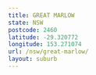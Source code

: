 ```yaml
---
title: GREAT MARLOW
state: NSW
postcode: 2460
latitude: -29.320772
longitude: 153.271074
url: /nsw/great-marlow/
layout: suburb
---
```

